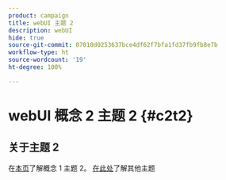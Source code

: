 ```yaml
---
product: campaign
title: webUI 主题 2
description: webUI
hide: true
source-git-commit: 07010d0253637bce4df62f7bfa1fd37fb9fb8e7b
workflow-type: ht
source-wordcount: '19'
ht-degree: 100%

---
```


# webUI 概念 2 主题 2 {#c2t2}

## 关于主题 2

在[本页](../concept1/topic2.md)了解概念 1 主题 2。
 [在此处](../../automation/workflow/about-workflows.md)了解其他主题